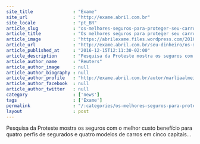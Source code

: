 ```yaml
---
site_title               : "Exame"
site_url                 : "http://exame.abril.com.br"
site_locale              : "pt_BR"
article_slug             : "os-melhores-seguros-para-proteger-seu-carro-segundo-a-proteste"
article_title            : "Os melhores seguros para proteger seu carro, segundo a Proteste"
article_image            : "https://abrilexame.files.wordpress.com/2016/10/size_960_16_9_seguro-carro.jpg?quality=70&strip=all&w=960"
article_url              : "http://exame.abril.com.br/seu-dinheiro/os-melhores-seguros-para-proteger-seu-carro-segundo-a-proteste/"
article_published_at     : "2016-12-15T12:11:30-02:00"
article_description      : "Pesquisa da Proteste mostra os seguros com o melhor custo benefício para quatro perfis de segurados e quatro modelos de carros em cinco capitais..."
article_author_name      : "Reuters"
article_author_image     : null
article_author_biography : null
article_author_profile   : "http://exame.abril.com.br/autor/marliaalmeida/"
article_author_facebook  : null
article_author_twitter   : null
category                 : ['news']
tags                     : ['Exame']
permalink                : "/:categories/os-melhores-seguros-para-proteger-seu-carro-segundo-a-proteste/"
layout                   : post
---
```


Pesquisa da Proteste mostra os seguros com o melhor custo benefício para quatro perfis de segurados e quatro modelos de carros em cinco capitais...
